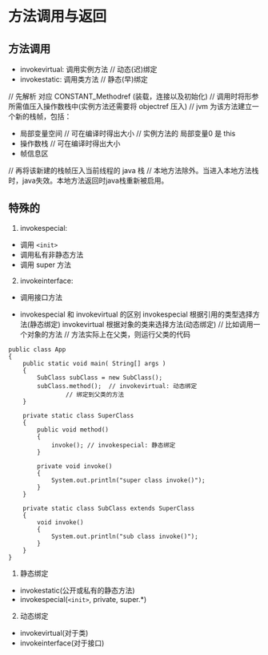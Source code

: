 # 方法调用与返回

## 方法调用
- invokevirtual: 调用实例方法	// 动态(迟)绑定
- invokestatic: 调用类方法	// 静态(早)绑定

// 先解析 对应 CONSTANT_Methodref (装载，连接以及初始化)
// 调用时将形参所需值压入操作数栈中(实例方法还需要将 objectref 压入)
// jvm 为该方法建立一个新的栈帧，包括：
- 局部变量空间	// 可在编译时得出大小	// 实例方法的 局部变量0 是 this
- 操作数栈	// 可在编译时得出大小
- 帧信息区

// 再将该新建的栈帧压入当前线程的 java 栈
// 本地方法除外。当进入本地方法栈时，java失效。本地方法返回时java栈重新被启用。

## 特殊的
1. invokespecial: 
- 调用 `<init>`
- 调用私有非静态方法
- 调用 super 方法

2. invokeinterface:
- 调用接口方法

- invokespecial 和 invokevirtual 的区别
invokespecial 根据引用的类型选择方法(静态绑定)
invokevirtual 根据对象的类来选择方法(动态绑定) 
// 比如调用一个对象的方法
// 方法实际上在父类，则运行父类的代码

```
public class App 
{
    public static void main( String[] args )
    {
        SubClass subClass = new SubClass();
        subClass.method(); 	// invokevirtual: 动态绑定
				// 绑定到父类的方法
    }

    private static class SuperClass
    {
        public void method()
        {
            invoke(); // invokespecial: 静态绑定
        }

        private void invoke()
        {
            System.out.println("super class invoke()");
        }
    }

    private static class SubClass extends SuperClass
    {
        void invoke()
        {
            System.out.println("sub class invoke()");
        }
    }
}
```

1. 静态绑定
- invokestatic(公开或私有的静态方法)
- invokespecial(`<init>`, private, super.*)

2. 动态绑定
- invokevirtual(对于类)
- invokeinterface(对于接口)
